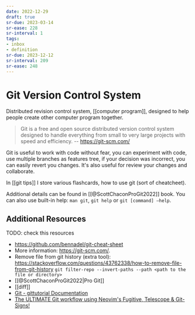 ```yaml
---
date: 2022-12-29
draft: true
sr-due: 2023-03-14
sr-ease: 228
sr-interval: 1
tags:
- inbox
- definition
sr-due: 2023-12-12
sr-interval: 209
sr-ease: 248
---
```


# Git Version Control System

Distributed revision control system, [[computer program]], designed
to help people create other computer program together.

> Git is a free and open source distributed version control system designed to
> handle everything from small to very large projects with speed and efficiency.
> -- <https://git-scm.com/>

Git is useful to work with code without fear, you can experiment with code, use
multiple branches as features tree, if your decision was incorrect, you can
easily revert you changes. It's also useful for review your changes and
collaborate.

In [[git tips]] I store various flashcards, how to use git (sort of
cheatcheet).

Additional details can be found in [[@ScottChaconProGit2022]] book. You can also
use built-in help: `man git`, `git help` or `git [command] –help`.

## Additional Resources

TODO: check this resources

- <https://github.com/bennadel/git-cheat-sheet>
- More information: <https://git-scm.com/>.
- Remove file from git history (extra tool):
  <https://stackoverflow.com/questions/43762338/how-to-remove-file-from-git-history>
  `git filter-repo --invert-paths --path <path to the file or directory>`
- [[@ScottChaconProGit2022|Pro Git]]
- [[diff]]
- [Git - gittutorial Documentation](https://git-scm.com/docs/gittutorial)
- [The ULTIMATE Git workflow using Neovim's Fugitive, Telescope & Git-Signs!](https://www.youtube.com/watch?v=IyBAuDPzdFY)